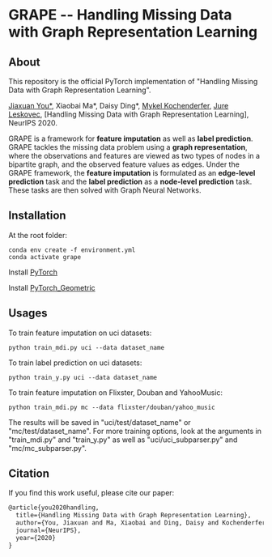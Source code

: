 GRAPE -- Handling Missing Data with Graph Representation Learning
===============================================================================

About
-----
This repository is the official PyTorch implementation of "Handling Missing Data with Graph Representation Learning".

[Jiaxuan You*](https://cs.stanford.edu/~jiaxuan/), Xiaobai Ma\*, Daisy Ding*, [Mykel Kochenderfer](https://mykel.kochenderfer.com/), [Jure Leskovec](https://cs.stanford.edu/people/jure/index.html), [Handling Missing Data with Graph Representation Learning], NeurIPS 2020.

GRAPE is a framework for __feature imputation__ as well as __label prediction__. GRAPE tackles the missing data problem using a __graph representation__, where the observations and features are viewed as two types of nodes in a bipartite graph, and the observed feature values as edges. Under the GRAPE framework, the __feature imputation__ is formulated as an __edge-level prediction__ task and the __label prediction__ as a __node-level prediction__ task. These tasks are then solved with Graph Neural Networks.

Installation
------------
At the root folder:
```console
conda env create -f environment.yml
conda activate grape
```

Install [PyTorch](https://pytorch.org/)

Install [PyTorch_Geometric](https://rusty1s.github.io/pytorch_geometric/build/html/notes/installation.html)

Usages
------

To train feature imputation on uci datasets:
```console
python train_mdi.py uci --data dataset_name
```

To train label prediction on uci datasets:
```console
python train_y.py uci --data dataset_name
```

To train feature imputation on Flixster, Douban and YahooMusic:
```console
python train_mdi.py mc --data flixster/douban/yahoo_music
```

The results will be saved in "uci/test/dataset_name" or "mc/test/dataset_name". For more training options, look at the arguments in "train_mdi.py" and "train_y.py" as well as "uci/uci_subparser.py" and "mc/mc_subparser.py".

## Citation
If you find this work useful, please cite our paper:
```latex
@article{you2020handling,
  title={Handling Missing Data with Graph Representation Learning},
  author={You, Jiaxuan and Ma, Xiaobai and Ding, Daisy and Kochenderfer, Mykel and Leskovec, Jure},
  journal={NeurIPS},
  year={2020}
}
